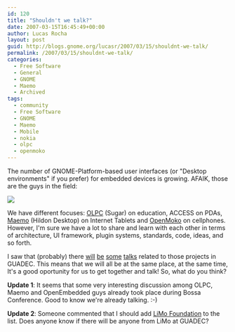 ```yaml
---
id: 120
title: "Shouldn't we talk?"
date: 2007-03-15T16:45:49+00:00
author: Lucas Rocha
layout: post
guid: http://blogs.gnome.org/lucasr/2007/03/15/shouldnt-we-talk/
permalink: /2007/03/15/shouldnt-we-talk/
categories:
  - Free Software
  - General
  - GNOME
  - Maemo
  - Archived
tags:
  - community
  - Free Software
  - GNOME
  - Maemo
  - Mobile
  - nokia
  - olpc
  - openmoko
---
```

The number of GNOME-Platform-based user interfaces (or "Desktop environments"
if you prefer) for embedded devices is growing.  AFAIK, those are the
guys in the field:

<img class="alignnone" src="http://lucasr.org/wp-content/uploads/2007/03/gnome-embedded.png"/>

We have different focuses: [OLPC](http://www.laptop.org/) (Sugar) on education,
ACCESS on PDAs, [Maemo](http://www.maemo.org/) (Hildon Desktop) on Internet
Tablets and [OpenMoko](http://www.openmoko.org) on cellphones. However, I'm
sure we have a lot to share and learn with each other in terms of architecture,
UI framework, plugin systems, standards, code, ideas, and so forth.

I saw that (probably) there [will](http://www.guadec.org/node/591)
[be](http://www.guadec.org/node/561) [some](http://www.guadec.org/node/528)
[talks](http://www.guadec.org/node/526) related to those projects in GUADEC.
This means that we will all be at the same place, at the same time, It's a good
oportunity for us to get together and talk! So, what do you think?

**Update 1**: It seems that some very interesting discussion among OLPC, Maemo
and OpenEmbedded guys already took place during <a>Bossa Conference</a>. Good
to know we're already talking. :-)
  
**Update 2**: Someone commented that I should add [LiMo
Foundation](http://www.limofoundation.org/sf/sfmain/do/home) to the list. Does
anyone know if there will be anyone from LiMo at GUADEC?
